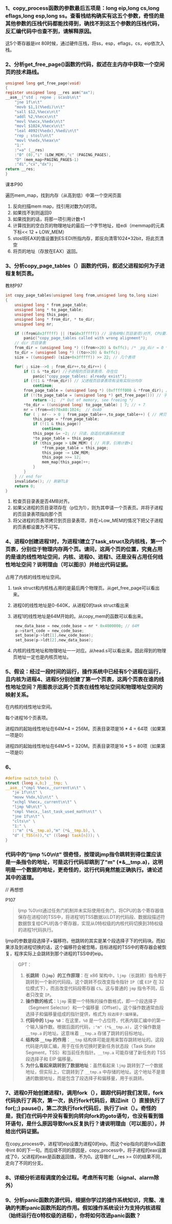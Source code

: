 ### 1、copy_process函数的参数最后五项是：long eip,long cs,long eflags,long esp,long ss。查看栈结构确实有这五个参数，奇怪的是其他参数的压栈代码都能找得到，确找不到这五个参数的压栈代码，反汇编代码中也查不到，请解释原因。

这5个寄存器是int 80时候，通过硬件压栈，将ss，esp，eflags，cs，eip依次入栈。

### 2、分析get_free_page()函数的代码，叙述在主内存中获取一个空闲页的技术路线。

```c
unsigned long get_free_page(void)
{
register unsigned long __res asm("ax");
__asm__("std ; repne ; scasb\n\t"
	"jne 1f\n\t" 
	"movb $1,1(%%edi)\n\t"
	"sall $12,%%ecx\n\t"
	"addl %2,%%ecx\n\t"
	"movl %%ecx,%%edx\n\t"
	"movl $1024,%%ecx\n\t"
	"leal 4092(%%edx),%%edi\n\t"
	"rep ; stosl\n\t"
	"movl %%edx,%%eax\n"
	"1:"
	:"=a" (__res)
	:"0" (0),"i" (LOW_MEM),"c" (PAGING_PAGES),
	"D" (mem_map+PAGING_PAGES-1)
	:"di","cx","dx");
return __res;
}
```

课本P90

遍历mem_map，找到内存（从高到低）中第一个空闲页面

1. 反向扫描mem map，找引用对数为0的项。
2. 如果找不到则返回0
3. 如果找到的话，将那一项引用计数+1
4. 计算找到的空白页的物理地址的最后一个字节地址，给edi（memmap的元素下标<< 12 + LOW_MEM）
5. stosl将EAX的值设置到ES:EDI所指内存，即反向清零1024*32bit，将此页清空
6. 将页的地址（存放在EAX）返回。

### 3、分析copy_page_tables（）函数的代码，叙述父进程如何为子进程复制页表。

教材P97

```c
int copy_page_tables(unsigned long from,unsigned long to,long size)
{
	unsigned long * from_page_table;
	unsigned long * to_page_table;
	unsigned long this_page;
	unsigned long * from_dir, * to_dir;
	unsigned long nr;

	if ((from&0x3fffff) || (to&0x3fffff)) // 没有4MB(页目录项)对齐, CPU要求的
		panic("copy_page_tables called with wrong alignment");
	// dir 页目录表
	from_dir = (unsigned long *) ((from>>20) & 0xffc); /* _pg_dir = 0 */ // 父页目录表项的地址
	to_dir = (unsigned long *) ((to>>20) & 0xffc);
	size = ((unsigned) (size+0x3fffff)) >> 22; // 几个表项

	for( ; size-->0 ; from_dir++,to_dir++) {
		if (1 & *to_dir) //子进程的页目录表项. 存在位
			panic("copy_page_tables: already exist");
		if (!(1 & *from_dir)) // 父进程页目录表项有没有实际分内存
			continue;
		from_page_table = (unsigned long *) (0xfffff000 & *from_dir); // 页目录项内容
		if (!(to_page_table = (unsigned long *) get_free_page())) // 子进程页表
			return -1;	/* Out of memory, see freeing */
		*to_dir = ((unsigned long) to_page_table) | 7; // + 7
		nr = (from==0)?0xA0:1024;  // 0xA0
		for ( ; nr-- > 0 ; from_page_table++,to_page_table++) { // 拷贝页表
			this_page = *from_page_table;
			if (!(1 & this_page))
				continue;
			this_page &= ~2; // 只读，自适应机器系统长度
			*to_page_table = this_page;
			if (this_page > LOW_MEM) { // 共享，引用计数+1
				*from_page_table = this_page;
				this_page -= LOW_MEM;
				this_page >>= 12;
				mem_map[this_page]++;
			}
		}
	} // end for
	invalidate(); // 刷新TLB
	return 0;
}
```

1. 检查页目录表是否4MB对齐。
2. 如果父进程的页目录项存在（p位为1），则为其申请一个页表页。并将子进程的页目录表项指向那个页
3. 将父进程的页表项拷贝到页目录表项，并在>Low_MEM的情况下把父子进程的页表都设置为不可写。



### 4、进程0创建进程1时，为进程1建立了task_struct及内核栈，第一个页表，分别位于物理内存两个页。请问，这两个页的位置，究竟占用的是谁的线性地址空间，内核、进程0、进程1、还是没有占用任何线性地址空间？说明理由（可以图示）并给出代码证据。

占用了内核的线性地址空间。

1. task struct和内核栈占用的是最后两个物理页。从get_free_page可以看出来。

2. 进程0的线性地址是0-640K，从进程0的task struct看出来

3. 进程1的线性地址是64M开始的。从copy_mem的函数可以看出来。

   ```c
   	new_data_base = new_code_base = nr * 0x4000000; // 64M
   	p->start_code = new_code_base;
   	set_base(p->ldt[1],new_code_base);
   	set_base(p->ldt[2],new_data_base);
   ```

   

4. 内核的线性地址和物理地址一一对应。从head.s可以看出来。因此得到的物理页地址一定也是内核页地址。

### 5、假设：经过一段时间的运行，操作系统中已经有5个进程在运行，且内核为进程4、进程5分别创建了第一个页表，这两个页表在谁的线性地址空间？用图表示这两个页表在线性地址空间和物理地址空间的映射关系。

在内核的线性地址空间。

每个进程16个页表项。

进程四的起始线性地址在64M*4 = 256M。页表目录项是16 * 4 = 64项（如果第一项是0）

进程四的起始线性地址在64M*5 = 320M。页表目录项是16 * 5 = 80项（如果第一项是0）

### 6、
```c
#define switch_to(n) {\
struct {long a,b;} __tmp; \
__asm__("cmpl %%ecx,_current\n\t" \
   "je 1f\n\t" \
   "movw %%dx,%1\n\t" \
   "xchgl %%ecx,_current\n\t" \
   "ljmp %0\n\t" \
   "cmpl %%ecx,_last_task_used_math\n\t" \
   "jne 1f\n\t" \
   "clts\n" \
   "1:" \
   ::"m" (*&__tmp.a),"m" (*&__tmp.b), \
   "d" (_TSS(n)),"c" ((long) task[n])); \
}
```
### 代码中的"ljmp %0\n\t" 很奇怪，按理说jmp指令跳转到得位置应该是一条指令的地址，可是这行代码却跳到了"m" (*&__tmp.a)，这明明是一个数据的地址，更奇怪的，这行代码竟然能正确执行。请论述其中的道理。

// 再想想

P107

> ljmp %0\n\t通过任务门机制并未实际使用任务门，将CPU的各个寄存器值保存在进程0的TSS中，将进程1的TSS数据以LDT的代码段、数据段描述符数据恢复给CPU的各个寄存器，实现从0特权级的内核代码切换到3特权级的进程1代码执行。

ljmp的参数是段选择子+偏移符。他跳转的其实是某个段选择子下的代码块。而如果涉及到进程切换的话，这个偏移符会被忽略，目标进程的TSS中的寄存器会被恢复，程序实际上会跳转到那个进程的TSS中的eip。

> GPT：
>
> 1. **长跳转（`ljmp`）的工作原理**：在 x86 架构中，`ljmp`（长跳转）指令用于跳转到一个新的代码段。这个跳转不仅改变指令指针 `IP`（或 `EIP` 在 32 位模式下），而且改变代码段寄存器 `CS`。这与普通的 `jmp` 指令不同，后者只改变 `IP`。
> 2. **操作数的格式**：`ljmp` 需要一个特殊的操作数格式，即一个段选择子（Segment Selector）和一个偏移量（Offset）。这个操作数通常由段选择子和偏移量组成的指针提供，格式为 `段选择子:偏移量`。
> 3. **代码中的 `ljmp %0`**：在这里，`%0` 是一个占位符，代表内联汇编中的第一个输入操作数。根据后面的代码，`:"m" (*&__tmp.a)`，这个操作数是 `__tmp.a` 的地址。这意味着 `__tmp.a` 存储了跳转的目标地址。
> 4. **结构体 `__tmp` 的作用**：`__tmp` 结构体可能是用来暂存跳转地址的。这段代码是内联汇编，用于在任务切换时更新任务状态段（Task State Segment，TSS）和当前任务指针。`__tmp.a` 可能存储了新任务的 TSS 段选择子和 EIP 偏移量。
> 5. **为什么看起来跳转到了数据地址**：虽然看起来 `ljmp` 跳转到了一个数据地址，但实际上，它跳转到了 `__tmp.a` 中存储的地址。这个地址不是普通的数据地址，而是包含了段选择子和偏移量，用于长跳转。

### 7、进程0开始创建进程1，调用fork（），跟踪代码时我们发现，fork代码执行了两次，第一次，执行fork代码后，跳过init（）直接执行了for(;;) pause()，第二次执行fork代码后，执行了init（）。奇怪的是，我们在代码中并没有看到向转向fork的goto语句，也没有看到循环语句，是什么原因导致fork反复执行？请说明理由（可以图示），并给出代码证据。

在copy_process中，进程1的eip设置为进程0的eip。而这个eip指向的是fork函数中int 80的下一句。而后续不同的原因是，copy_process中，将子进程的eax设置成了0，父进程的eax是函数返回值，不为0。这导致if (__res >= 0)的结果不同，走向了不同的分支。

### 8、详细分析进程调度的全过程。考虑所有可能（signal、alarm除外）



### 9、分析panic函数的源代码，根据你学过的操作系统知识，完整、准确的判断panic函数所起的作用。假如操作系统设计为支持内核进程（始终运行在0特权级的进程），你将如何改进panic函数？